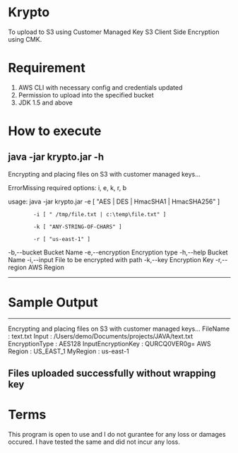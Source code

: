 # Krypto
To upload to S3 using Customer Managed Key S3 Client Side Encryption using CMK.

# Requirement

1. AWS CLI with necessary config and credentials updated
2. Permission to upload into the specified bucket
3. JDK 1.5 and above

# How to execute

java -jar krypto.jar -h
-----------------------------------------------------------------
Encrypting and placing files on S3 with customer managed keys...

ErrorMissing required options: i, e, k, r, b

usage: java -jar krypto.jar -e [ "AES | DES | HmacSHA1 | HmacSHA256" ]

            -i [ " /tmp/file.txt | c:\temp\file.txt" ]

            -k [ "ANY-STRING-OF-CHARS" ]

            -r [ "us-east-1" ]

 -b,--bucket <arg>       Bucket Name
 -e,--encryption <arg>   Encryption type
 -h,--help               Bucket Name
 -i,--input <arg>        File to be encrypted with path
 -k,--key <arg>          Encryption Key
 -r,--region <arg>       AWS Region

-----------------------------------------------------------------

# Sample Output

-----------------------------------------------------------------
Encrypting and placing files on S3 with customer managed keys...
FileName           : text.txt
Input              : /Users/demo/Documents/projects/JAVA/text.txt
EncryptionType     : AES128
InputEncryptionKey : QURCQ0VER0g=
AWS Region         : US_EAST_1
MyRegion           : us-east-1

Files uploaded successfully without wrapping key
-----------------------------------------------------------------

# Terms
This program is open to use and I do not gurantee for any loss or damages occured. I have tested the same and did not incur any loss.


